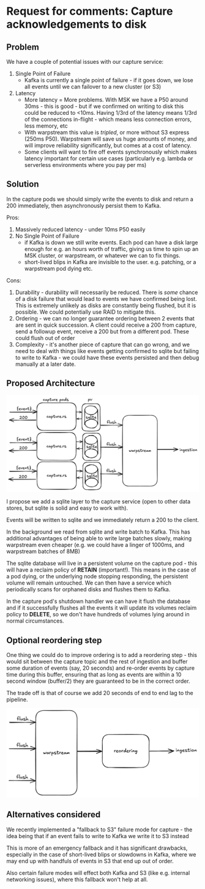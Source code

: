 # Request for comments: Capture acknowledgements to disk

## Problem

We have a couple of potential issues with our capture service:

1. Single Point of Failure
    - Kafka is currently a single point of failure - if it goes down, we lose all events until we can failover to a new cluster (or S3)
2. Latency
    - More latency = More problems. With MSK we have a P50 around 30ms - this is good - but if we confirmed on writing to disk this could be reduced to <10ms. Having 1/3rd of the latency means 1/3rd of the connections in-flight - which means less connection errors, less memory, etc
    - With warpstream this value is _tripled_, or more without S3 express (250ms P50). Warpstream will save us huge amounts of money, and will improve reliability significantly, but comes at a cost of latency.
    - Some clients will want to fire off events synchronously which makes latency important for certain use cases (particularly e.g. lambda or serverless environments where you pay per ms)

## Solution

In the capture pods we should simply write the events to disk and return a 200 immediately, then asynchronously persist them to Kafka.

Pros:
1. Massively reduced latency - under 10ms P50 easily
2. No Single Point of Failure
   - if Kafka is down we still write events. Each pod can have a disk large enough for e.g. an hours worth of traffic, giving us time to spin up an MSK cluster, or warpstream, or whatever we can to fix things.
   - short-lived blips in Kafka are invisible to the user. e.g. patching, or a warpstream pod dying etc.

Cons:
1. Durability - durability will necessarily be reduced. There is _some_ chance of a disk failure that would lead to events we have confirmed being lost. This is extremely unlikely as disks are constantly being flushed, but it is possible. We could potentially use RAID to mitigate this.
2. Ordering - we can no longer guarantee ordering between 2 events that are sent in quick succession. A client could receive a 200 from capture, send a followup event, receive a 200 but from a different pod. These could flush out of order
3. Complexity - it's another piece of capture that can go wrong, and we need to deal with things like events getting confirmed to sqlite but failing to write to Kafka - we could have these events persisted and then debug manually at a later date.

## Proposed Architecture

![Proposed Architecture](./images/capture-to-disk-architecture.png)

I propose we add a sqlite layer to the capture service (open to other data stores, but sqlite is solid and easy to work with).

Events will be written to sqlite and we immediately return a 200 to the client.

In the background we read from sqlite and write batch to Kafka. This has additional advantages of being able to write large batches slowly, making warpstream even cheaper (e.g. we could have a linger of 1000ms, and warpstream batches of 8MB)

The sqlite database will live in a persistent volume on the capture pod - this will have a reclaim policy of **RETAIN** (important!). This means in the case of a pod dying, or the underlying node stopping responding, the persistent volume will remain untouched. We can then have a service which periodically scans for orphaned disks and flushes them to Kafka.

In the capture pod's shutdown handler we can have it flush the database and if it successfully flushes all the events it will update its volumes reclaim policy to **DELETE**, so we don't have hundreds of volumes lying around in normal circumstances.

## Optional reordering step

One thing we could do to improve ordering is to add a reordering step - this would sit between the capture topic and the rest of ingestion and buffer some duration of events (say, 20 seconds) and re-order events by capture time during this buffer, ensuring that as long as events are within a 10 second window (buffer/2) they are guaranteed to be in the correct order.

The trade off is that of course we add 20 seconds of end to end lag to the pipeline.

![Reordering step](./images/capture-to-disk-reordering.png)

## Alternatives considered

We recently implemented a "fallback to S3" failure mode for capture - the idea being that if an event fails to write to Kafka we write it to S3 instead

This is more of an emergency fallback and it has significant drawbacks, especially in the case of short-lived blips or slowdowns in Kafka, where we may end up with handfuls of events in S3 that end up out of order.

Also certain failure modes will effect both Kafka and S3 (like e.g. internal networking issues), where this fallback won't help at all.